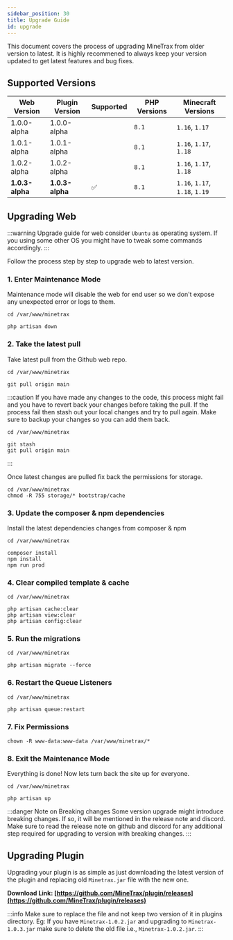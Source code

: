 ```yaml
---
sidebar_position: 30
title: Upgrade Guide
id: upgrade
---
```


This document covers the process of upgrading MineTrax from older version to latest.
It is highly recommened to always keep your version updated to get latest features and bug fixes.

## Supported Versions
|Web Version|Plugin Version|Supported|PHP Versions|Minecraft Versions|
|---|---|---|---|---|
|1.0.0-alpha|1.0.0-alpha| |`8.1`|`1.16`, `1.17`|
|1.0.1-alpha|1.0.1-alpha| |`8.1`|`1.16`, `1.17`, `1.18`|
|1.0.2-alpha|1.0.2-alpha| |`8.1`|`1.16`, `1.17`, `1.18`|
|<b>1.0.3-alpha</b>|<b>1.0.3-alpha</b>|✅|`8.1`|`1.16`, `1.17`, `1.18`, `1.19`|

## Upgrading Web
:::warning
Upgrade guide for web consider `Ubuntu` as operating system. If you using some other OS you might have to tweak some commands accordingly.
:::

Follow the process step by step to upgrade web to latest version.

### 1. Enter Maintenance Mode
Maintenance mode will disable the web for end user so we don't expose any unexpected error or logs to them.
```
cd /var/www/minetrax

php artisan down
```

### 2. Take the latest pull
Take latest pull from the Github web repo.
```
cd /var/www/minetrax

git pull origin main
```

:::caution
If you have made any changes to the code, this process might fail and you have to revert back your changes before taking the pull. If the process fail then stash out your local changes and try to pull again. Make sure to backup your changes so you can add them back.
```
cd /var/www/minetrax

git stash
git pull origin main
```
:::

Once latest changes are pulled fix back the permissions for storage.
```
cd /var/www/minetrax
chmod -R 755 storage/* bootstrap/cache
```

### 3. Update the composer & npm dependencies
Install the latest dependencies changes from composer & npm
```
cd /var/www/minetrax

composer install
npm install
npm run prod
```

### 4. Clear compiled template & cache
```
cd /var/www/minetrax

php artisan cache:clear
php artisan view:clear
php artisan config:clear
```

### 5. Run the migrations
```
cd /var/www/minetrax

php artisan migrate --force
```

### 6. Restart the Queue Listeners
```
cd /var/www/minetrax

php artisan queue:restart
```

### 7. Fix Permissions
```
chown -R www-data:www-data /var/www/minetrax/*
```

### 8. Exit the Maintenance Mode
Everything is done! Now lets turn back the site up for everyone.
```
cd /var/www/minetrax

php artisan up
```


:::danger Note on Breaking changes
Some version upgrade might introduce breaking changes. If so, it will be mentioned in the release note and discord.
Make sure to read the release note on github and discord for any additional step required for upgrading to version with breaking changes.
:::

## Upgrading Plugin
Upgrading your plugin is as simple as just downloading the latest version of the plugin and replacing old `Minetrax.jar` file with the new one. 

**Download Link: [https://github.com/MineTrax/plugin/releases](https://github.com/MineTrax/plugin/releases)**

:::info
Make sure to replace the file and not keep two version of it in plugins directory. 
Eg: If you have `Minetrax-1.0.2.jar` and upgrading to `Minetrax-1.0.3.jar` make sure to delete the old file i.e., `Minetrax-1.0.2.jar`.
:::